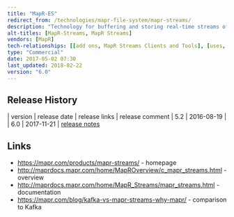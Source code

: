 ```yaml
---
title: "MapR-ES"
redirect_from: /technologies/mapr-file-system/mapr-streams/
description: "Technology for buffering and storing real-time streams of data, built over MapR-FS, with support for a Kafka compatible API.  Messages (key/value pairs where the key is optional) are organised into topics, which are partitioned and stored as first class objects within MapR-FS volumes, with topics then grouped into streams.  Supports encryption of streams, automatic deletion of messages (via a time to live), consumer groups, authorisation using ACEs (access control expressions), plus replication of topics to one or more remote MapR-ES instances either synchronously or asynchronously, including support for Kafka's MirrorMaker.  Comes with Java, C and Python libraries and includes a Kafka compatible API. Introduced in MapR 5.1 in Feb 2016.  Previously called MapR Streams."
alt-titles: [MapR-Streams, MapR Streams]
vendors: [MapR]
tech-relationships: [[add ons, MapR Streams Clients and Tools], [uses, MapR-FS]]
type: "Commercial"
date: 2017-05-02 07:30
last_updated: 2018-02-22
version: "6.0"
---
```

## Release History

| version | release date | release links | release comment
| 5.2 | 2016-08-19 | 
| 6.0 | 2017-11-21 | [release notes](https://maprdocs.mapr.com/home/ReleaseNotes/whatsnew.html)

## Links

* <https://mapr.com/products/mapr-streams/> - homepage
* <http://maprdocs.mapr.com/home/MapROverview/c_mapr_streams.html> - overview
* <http://maprdocs.mapr.com/home/MapR_Streams/mapr_streams.html> - documentation
* <https://mapr.com/blog/kafka-vs-mapr-streams-why-mapr/> - comparison to Kafka